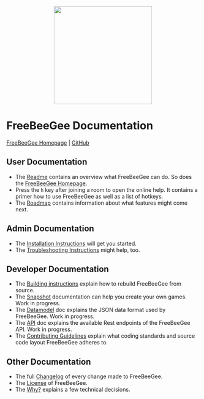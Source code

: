<p align="center">
  <img width="256" src="FreeBeeGee-logo.svg">
</p>

# FreeBeeGee Documentation

[FreeBeeGee Homepage](https://freebeegee.org/) | [GitHub](https://github.com/ludus-leonis/FreeBeeGee)

## User Documentation

* The [Readme](../README.md) contains an overview what FreeBeeGee can do. So does the [FreeBeeGee Homepage](https://freebeegee.org/).
* Press the `h` key after joining a room to open the online help. It contains a primer how to use FreeBeeGee as well as a list of hotkeys.
* The [Roadmap](roadmap.md) contains information about what features might come next.

## Admin Documentation

* The [Installation Instructions](INSTALL.md) will get you started.
* The [Troubleshooting Instructions](troubleshooting.md) might help, too.

## Developer Documentation

* The [Building instructions](build.md) explain how to rebuild FreeBeeGee from source.
* The [Snapshot](snapshots.md) documentation can help you create your own games. Work in progress.
* The [Datamodel](datamodel.md) doc explains the JSON data format used by FreeBeeGee. Work in progress.
* The [API](api.md) doc explains the available Rest endpoints of the FreeBeeGee API. Work in progress.
* The [Contributing Guidelines](../CONTRIBUTING.md) explain what coding standards and source code layout FreeBeeGee adheres to.

## Other Documentation

* The full [Changelog](../CHANGELOG.md) of every change made to FreeBeeGee.
* The [License](../LICENSE.md) of FreeBeeGee.
* The [Why?](why.md) explains a few technical decisions.
